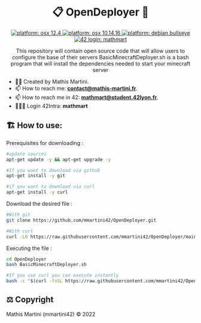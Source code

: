 # <h1 align="center">📋 OpenDeployer 📃</h1>

<p align="center">
  <a href="https://www.apple.com/fr/macos/" target="_blank">
    <img alt="platform: osx 12.4" src="https://img.shields.io/badge/platform-OSX%20v12.4-orange?style=flat-square"/>
  </a>
  <a href="https://fr.wikipedia.org/wiki/MacOS_Mojave" target="_blank">
    <img alt="platform: osx 10.14.16" src="https://img.shields.io/badge/platform-osx%20v10.14.x-red?style=flat-square"/>
  </a>
  <a href="https://www.debian.org/releases/bullseye/" target="_blank">
    <img alt="platform: debian bullseye" src="https://img.shields.io/badge/platform-debian%2011-blue?style=flat-square"/>
  </a>
  <a href="https://profile.intra.42.fr/users/mathmart" target="_blank">
    <img alt="42 login: mathmart" src="https://img.shields.io/badge/42%20login-mathmart-2DD57B?style=flat-square"/>
  </a>
</p>

<p align="center">
This repository will contain open source code that will allow users to configure the base of their servers
BasicMinecraftDeployer.sh is a bash program that will install the dependencies needed to start your minecraft server
</p>

- ✍🏻 Created by Mathis Martini.
- 📫 How to reach me: **contact@mathis-martini.fr**.
- 📫 How to reach me in 42: **mathmart@student.42lyon.fr**.
- 👨🏻‍💻 Login 42Intra: **mathmart**

<h2 align="left">🏗️ How to use:</h2>
<p align="left">Prerequisites for downloading :</p>

```bash
#update sources
apt-get update -y && apt-get upgrade -y

#If you want to download via github
apt-get install -y git

#if you want to download via curl
apt-get install -y curl
```

<p align="left">Download the desired file :</p>

```bash
#With git
git clone https://github.com/mmartini42/OpenDeployer.git

#With curl
curl -LO https://raw.githubusercontent.com/mmartini42/OpenDeployer/main/BasicMinecraftDeployer.sh
```

<p align="left">Executing the file :</p>

```bash
cd OpenDeployer
bash BasicMinecraftDeployer.sh

#If you use curl you can execute instantly
bash -c "$(curl -fsSL https://raw.githubusercontent.com/mmartini42/OpenDeployer/main/BasicMinecraftDeployer.sh)"
```

<h2 align="left">⚖️ Copyright</h2>
<p align="left">
  Mathis Martini (mmartini42) © 2022
</p>
